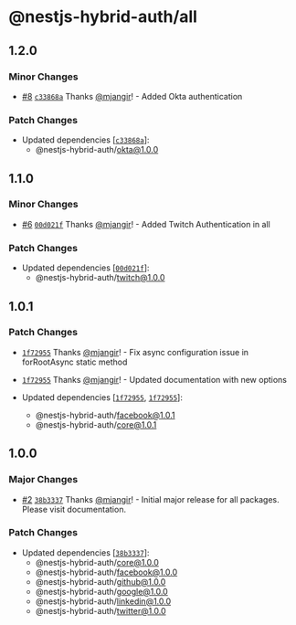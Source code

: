 # @nestjs-hybrid-auth/all

## 1.2.0

### Minor Changes

- [#8](https://github.com/mjangir/nestjs-hybrid-auth/pull/8) [`c33868a`](https://github.com/mjangir/nestjs-hybrid-auth/commit/c33868a53c3429b44326a37dd3a2db619fb6836e) Thanks [@mjangir](https://github.com/mjangir)! - Added Okta authentication

### Patch Changes

- Updated dependencies [[`c33868a`](https://github.com/mjangir/nestjs-hybrid-auth/commit/c33868a53c3429b44326a37dd3a2db619fb6836e)]:
  - @nestjs-hybrid-auth/okta@1.0.0

## 1.1.0

### Minor Changes

- [#6](https://github.com/mjangir/nestjs-hybrid-auth/pull/6) [`00d021f`](https://github.com/mjangir/nestjs-hybrid-auth/commit/00d021f8a738cc9d780d74a1867784b772d4eafe) Thanks [@mjangir](https://github.com/mjangir)! - Added Twitch Authentication in all

### Patch Changes

- Updated dependencies [[`00d021f`](https://github.com/mjangir/nestjs-hybrid-auth/commit/00d021f8a738cc9d780d74a1867784b772d4eafe)]:
  - @nestjs-hybrid-auth/twitch@1.0.0

## 1.0.1

### Patch Changes

- [`1f72955`](https://github.com/mjangir/nestjs-hybrid-auth/commit/1f72955068e029e0648c1a534a13026bbd5d2ab8) Thanks [@mjangir](https://github.com/mjangir)! - Fix async configuration issue in forRootAsync static method

* [`1f72955`](https://github.com/mjangir/nestjs-hybrid-auth/commit/1f72955068e029e0648c1a534a13026bbd5d2ab8) Thanks [@mjangir](https://github.com/mjangir)! - Updated documentation with new options

* Updated dependencies [[`1f72955`](https://github.com/mjangir/nestjs-hybrid-auth/commit/1f72955068e029e0648c1a534a13026bbd5d2ab8), [`1f72955`](https://github.com/mjangir/nestjs-hybrid-auth/commit/1f72955068e029e0648c1a534a13026bbd5d2ab8)]:
  - @nestjs-hybrid-auth/facebook@1.0.1
  - @nestjs-hybrid-auth/core@1.0.1

## 1.0.0

### Major Changes

- [#2](https://github.com/mjangir/nestjs-hybrid-auth/pull/2) [`38b3337`](https://github.com/mjangir/nestjs-hybrid-auth/commit/38b3337ea57cc7c368ce4b7dc51402a03eca47eb) Thanks [@mjangir](https://github.com/mjangir)! - Initial major release for all packages. Please visit documentation.

### Patch Changes

- Updated dependencies [[`38b3337`](https://github.com/mjangir/nestjs-hybrid-auth/commit/38b3337ea57cc7c368ce4b7dc51402a03eca47eb)]:
  - @nestjs-hybrid-auth/core@1.0.0
  - @nestjs-hybrid-auth/facebook@1.0.0
  - @nestjs-hybrid-auth/github@1.0.0
  - @nestjs-hybrid-auth/google@1.0.0
  - @nestjs-hybrid-auth/linkedin@1.0.0
  - @nestjs-hybrid-auth/twitter@1.0.0
